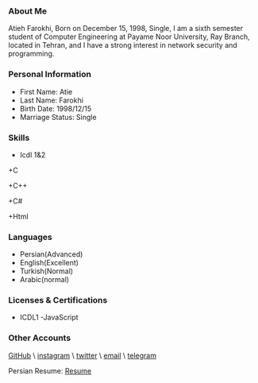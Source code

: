 ### About Me

Atieh Farokhi, Born on December 15, 1998, Single, I am a sixth semester student of Computer Engineering at Payame Noor University, Ray Branch, located in Tehran, and I have a strong interest in network security and programming.

### Personal Information

- First Name: Atie
- Last Name: Farokhi
- Birth Date: 1998/12/15
- Marriage Status: Single

### Skills

+ Icdl 1&2

+C

+C++

+C#

+Html

### Languages

- Persian(Advanced)
- English(Excellent)
- Turkish(Normal)
- Arabic(normal)

### Licenses & Certifications

- ICDL1 
-JavaScript

### Other Accounts
  [GitHub](https://github.com/atieh-farokhi) \ [instagram](https://instagram.com/atieh_frokhi) \ [twitter](https://twitter.com/atieh_frokhi) \ [email](https://fha_atie@yahoo.com) \ [telegram](https://telegram.com/atieh_frokhi)
  
  Persian Resume: <a href=""> Resume </a>
